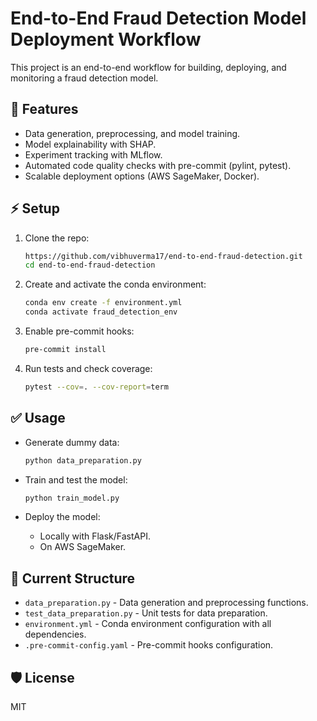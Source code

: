 # End-to-End Fraud Detection Model Deployment Workflow

This project is an end-to-end workflow for building, deploying, and monitoring a fraud detection model.

## 🚀 Features

* Data generation, preprocessing, and model training.
* Model explainability with SHAP.
* Experiment tracking with MLflow.
* Automated code quality checks with pre-commit (pylint, pytest).
* Scalable deployment options (AWS SageMaker, Docker).

## ⚡️ Setup

1. Clone the repo:

   ```bash
   https://github.com/vibhuverma17/end-to-end-fraud-detection.git
   cd end-to-end-fraud-detection
   ```

2. Create and activate the conda environment:

   ```bash
   conda env create -f environment.yml
   conda activate fraud_detection_env
   ```

3. Enable pre-commit hooks:

   ```bash
   pre-commit install
   ```

4. Run tests and check coverage:

   ```bash
   pytest --cov=. --cov-report=term
   ```

## ✅ Usage

* Generate dummy data:

  ```bash
  python data_preparation.py
  ```

* Train and test the model:

  ```bash
  python train_model.py
  ```

* Deploy the model:

  * Locally with Flask/FastAPI.
  * On AWS SageMaker.

## 📂 Current Structure

* `data_preparation.py` - Data generation and preprocessing functions.
* `test_data_preparation.py` - Unit tests for data preparation.
* `environment.yml` - Conda environment configuration with all dependencies.
* `.pre-commit-config.yaml` - Pre-commit hooks configuration.

## 🛡️ License

MIT